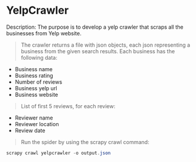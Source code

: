 # YelpCrawler

Description:
The purpose is to develop a yelp crawler that scraps all the businesses from Yelp website.

> The crawler returns a file with json objects, each json representing a business from the given search results. Each business has the following data:
* Business name
* Business rating
* Number of reviews
* Business yelp url
* Business website

> List of first 5 reviews, for each review:
+ Reviewer name
+ Reviewer location
+ Review date

> Run the spider by using the scrapy crawl command:

```powershell
scrapy crawl yelpcrawler -o output.json
```
